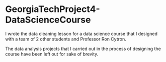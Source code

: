 # GeorgiaTechProject4-DataScienceCourse
I wrote the data cleaning lesson for a data science course that I designed with a team of 2 other students and Professor Ron Cytron.

The data analysis projects that I carried out in the process of designing the course have been left out for sake of brevity.